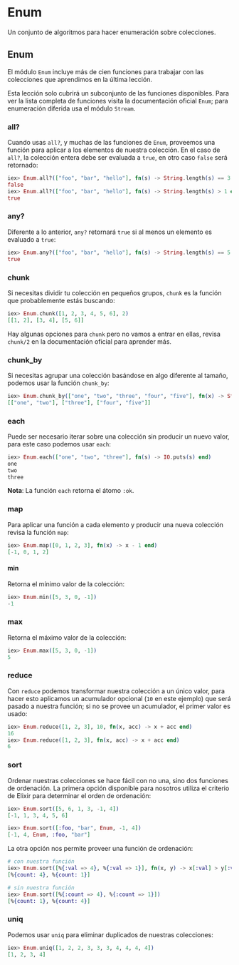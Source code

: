 # **Enum**
  Un conjunto de algoritmos para hacer enumeración sobre colecciones.

## **Enum**

El módulo ```Enum``` incluye más de cien funciones para trabajar con las colecciones que aprendimos en la última lección.

Esta lección solo cubrirá un subconjunto de las funciones disponibles. Para ver la lista completa de funciones visita la documentación oficial ```Enum```; para enumeración diferida usa el módulo ```Stream```.

### **all?**

Cuando usas ```all?```, y muchas de las funciones de ```Enum```, proveemos una función para aplicar a los elementos de nuestra colección. En el caso de ```all?```, la colección entera debe ser evaluada a ```true```, en otro caso ```false``` será retornado:
```ex
iex> Enum.all?(["foo", "bar", "hello"], fn(s) -> String.length(s) == 3 end)
false
iex> Enum.all?(["foo", "bar", "hello"], fn(s) -> String.length(s) > 1 end)
true
```

### **any?**

Diferente a lo anterior, ```any?``` retornará ```true``` si al menos un elemento es evaluado a ```true```:
```ex
iex> Enum.any?(["foo", "bar", "hello"], fn(s) -> String.length(s) == 5 end)
true
```

### **chunk**

Si necesitas dividir tu colección en pequeños grupos, ```chunk``` es la función que probablemente estás buscando:
```ex
iex> Enum.chunk([1, 2, 3, 4, 5, 6], 2)
[[1, 2], [3, 4], [5, 6]]
```

Hay algunas opciones para ```chunk``` pero no vamos a entrar en ellas, revisa ```chunk/2``` en la documentación oficial para aprender más.

### **chunk_by**

Si necesitas agrupar una colección basándose en algo diferente al tamaño, podemos usar la función ```chunk_by```:
```ex
iex> Enum.chunk_by(["one", "two", "three", "four", "five"], fn(x) -> String.length(x) end)
[["one", "two"], ["three"], ["four", "five"]]
```

### **each**

Puede ser necesario iterar sobre una colección sin producir un nuevo valor, para este caso podemos usar ```each```:
```ex
iex> Enum.each(["one", "two", "three"], fn(s) -> IO.puts(s) end)
one
two
three
```

**Nota**: La función ```each``` retorna el átomo ```:ok```.

### **map**

Para aplicar una función a cada elemento y producir una nueva colección revisa la función ```map```:
```ex
iex> Enum.map([0, 1, 2, 3], fn(x) -> x - 1 end)
[-1, 0, 1, 2]
```

#### **min**

Retorna el mínimo valor de la colección:
```ex
iex> Enum.min([5, 3, 0, -1])
-1
```

### **max**

Retorna el máximo valor de la colección:
```ex
iex> Enum.max([5, 3, 0, -1])
5
```

### **reduce**

Con ```reduce``` podemos transformar nuestra colección a un único valor, para hacer esto aplicamos un acumulador opcional (```10``` en este ejemplo) que será pasado a nuestra función; si no se provee un acumulador, el primer valor es usado:
```ex
iex> Enum.reduce([1, 2, 3], 10, fn(x, acc) -> x + acc end)
16
iex> Enum.reduce([1, 2, 3], fn(x, acc) -> x + acc end)
6
```

### **sort**

Ordenar nuestras colecciones se hace fácil con no una, sino dos funciones de ordenación. La primera opción disponible para nosotros utiliza el criterio de Elixir para determinar el orden de ordenación:
```ex
iex> Enum.sort([5, 6, 1, 3, -1, 4])
[-1, 1, 3, 4, 5, 6]

iex> Enum.sort([:foo, "bar", Enum, -1, 4])
[-1, 4, Enum, :foo, "bar"]
```

La otra opción nos permite proveer una función de ordenación:
```ex
# con nuestra función
iex> Enum.sort([%{:val => 4}, %{:val => 1}], fn(x, y) -> x[:val] > y[:val] end)
[%{count: 4}, %{count: 1}]

# sin nuestra función
iex> Enum.sort([%{:count => 4}, %{:count => 1}])
[%{count: 1}, %{count: 4}]
```

### **uniq**

Podemos usar ```uniq``` para eliminar duplicados de nuestras colecciones:
```ex
iex> Enum.uniq([1, 2, 2, 3, 3, 3, 4, 4, 4, 4])
[1, 2, 3, 4]
```
